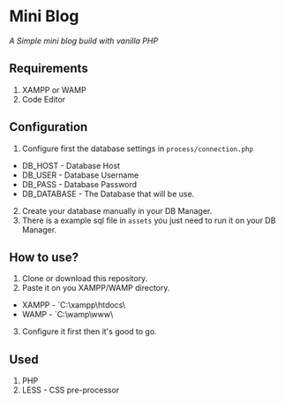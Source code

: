 # Mini Blog

_A Simple mini blog build with vanilla PHP_

## Requirements

1. XAMPP or WAMP
2. Code Editor

## Configuration

1. Configure first the database settings in `process/connection.php`

- DB_HOST - Database Host
- DB_USER - Database Username
- DB_PASS - Database Password
- DB_DATABASE - The Database that will be use.

2. Create your database manually in your DB Manager.
3. There is a example sql file in `assets` you just need to run it on your DB Manager.

## How to use?

1. Clone or download this repository.
2. Paste it on you XAMPP/WAMP directory.

- XAMPP - `C:\xampp\htdocs\
- WAMP - `C:\wamp\www\

3. Configure it first then it's good to go.

## Used

1. PHP
2. LESS - CSS pre-processor
